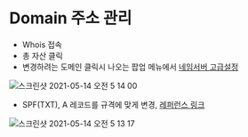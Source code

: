 # Domain 주소 관리

- Whois 접속
- 총 자산 클릭
- 변경하려는 도메인 클릭시 나오는 팝업 메뉴에서 [네임서버 고급설정](https://domain.whois.co.kr/ns_service/service.php)

![스크린샷 2021-05-14 오전 5 14 00](https://user-images.githubusercontent.com/16532326/118181835-35b19000-b473-11eb-9ae8-66b7fbc05355.png)

- SPF(TXT), A 레코드를 규격에 맞게 변경, [레퍼런스 링크](https://rottk.tistory.com/entry/Firebase-%ED%98%B8%EC%8A%A4%ED%8C%85-%EC%82%AC%EC%9A%A9%ED%95%98%EA%B8%B0-Custom-Domain-%EC%97%B0%EA%B2%B0)

![스크린샷 2021-05-14 오전 5 13 17](https://user-images.githubusercontent.com/16532326/118181745-1a468500-b473-11eb-8364-8fdb7aa3161c.png)
